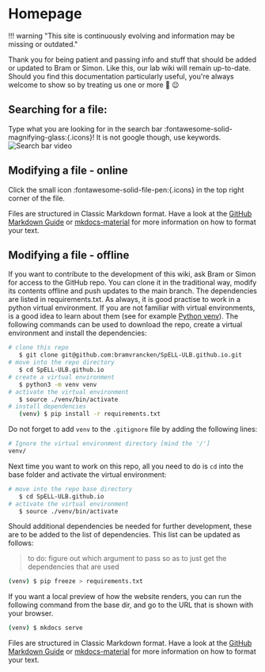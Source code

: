 # Homepage

!!! warning "This site is continuously evolving and information may be missing or outdated."

Thank you for being patient and passing info and stuff that should be added or updated to Bram or Simon. 
Like this, our lab wiki will remain up-to-date.
Should you find this documentation particularly useful, you're always welcome to show so by treating us one or more :beers: :wink:

## Searching for a file: 

Type what you are looking for in the search bar :fontawesome-solid-magnifying-glass:{.icons}! It is not google though, use keywords. 
![Search bar video](images/Screen%20Recording%202024-05-30%20at%2009.29.18.gif)

## Modifying a file - online

Click the small icon :fontawesome-solid-file-pen:{.icons} in the top right corner of the file.

Files are structured in Classic Markdown format. Have a look at the [GitHub Markdown Guide](https://guides.github.com/features/mastering-markdown/) or [mkdocs-material](https://squidfunk.github.io/mkdocs-material/reference/) for more information on how to format your text.

## Modifying a file - offline

If you want to contribute to the development of this wiki, ask Bram or Simon for access to the GitHub repo. You can clone it in the traditional way, modify its contents offline and push updates to the main branch. The dependencies are listed in requirements.txt. As always, it is good practise to work in a python virtual environment. If you are not familiar with virtual environments, is a good idea to learn about them (see for example [Python venv](https://python.land/virtual-environments/virtualenv)). The following commands can be used to download the repo, create a virtual environment and install the dependencies:

```bash
# clone this repo
   $ git clone git@github.com:bramvrancken/SpELL-ULB.github.io.git   
# move into the repo directory   
   $ cd SpELL-ULB.github.io   
# create a virtual environment   
   $ python3 -m venv venv   
# activate the virtual environment   
   $ source ./venv/bin/activate   
# install dependencies   
   (venv) $ pip install -r requirements.txt   
```

Do not forget to add `venv` to the `.gitignore` file by adding the following lines:

```bash
# Ignore the virtual environment directory [mind the '/']
venv/
```

Next time you want to work on this repo, all you need to do is `cd` into the base folder and activate the virtual environment:

```bash
# move into the repo base directory   
   $ cd SpELL-ULB.github.io
# activate the virtual environment   
   $ source ./venv/bin/activate   
```

Should additional dependencies be needed for further development, these are to be added to the list of dependencies. This list can be updated as follows:

> to do: figure out which argument to pass so as to just get the dependencies that are used

```bash
(venv) $ pip freeze > requirements.txt
```

If you want a local preview of how the website renders, you can run the following command from the base dir, and go to the URL that is shown with your browser.

```bash
(venv) $ mkdocs serve
```

Files are structured in Classic Markdown format. Have a look at the [GitHub Markdown Guide](https://guides.github.com/features/mastering-markdown/) or [mkdocs-material](https://squidfunk.github.io/mkdocs-material/reference/) for more information on how to format your text.

